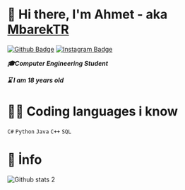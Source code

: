# 👋 Hi there, I'm Ahmet - aka [MbarekTR](https://github.com/MbarekTR) 
[![Github Badge](https://img.shields.io/badge/-Github-000?style=quare&labelColor=000&logo=Github&logoColor=white&link=link)](https://github.com/MbarekTR) 
[![Instagram Badge](https://img.shields.io/badge/-Instagram-C13584?style=flat-quare&labelColor=C13584&logo=instagram&logoColor=white&link=link)](https://www.instagram.com/ahmetyoruk.rar/)

***🎓Computer Engineering Student***

***⌛ I am 18 years old***


# 👨‍💻 Coding languages i know 
`C#`
`Python`
`Java`
`C++`
`SQL`

# 🧾 İnfo

![Github stats 2](https://github-readme-stats.vercel.app/api?username=MbarekTR&show_icons=true&theme=radical)
